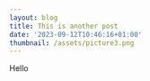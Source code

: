 ```yaml
---
layout: blog
title: This is another post
date: '2023-09-12T10:46:16+01:00'
thumbnail: /assets/picture3.png
---
```

Hello
